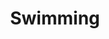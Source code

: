 ---
title: Swimming
year: 2022
description: swimming description. 
featured_image: /images/2022/January/minty/minty-1.jpg
price: $360 USD  |  $455 CAD
paypal-button-id: QZSWZA7M5QVHG
collection: Wintry Creations
images-folder: /images/2022/January/minty
layout: painting-collection-left
materials: acrylic, pencil & crayon on canvas
size: 24 x 30"
---
